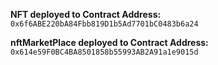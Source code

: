 **NFT deployed to Contract Address:** ``` 0x6f6ABE220bA84Fbb819D1b5Ad7701bC0483b6a24 ```

**nftMarketPlace deployed to Contract Address:**  ``` 0x614e59F0BC4BA8501858b55993AB2A91a1e9015d ```
